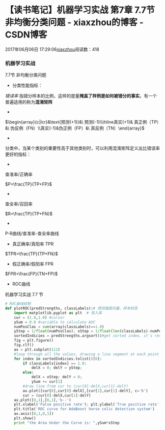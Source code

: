 # 【读书笔记】机器学习实战 第7章 7.7节非均衡分类问题 - xiaxzhou的博客 - CSDN博客





2017年06月06日 17:29:06[xiaxzhou](https://me.csdn.net/xiaxzhou)阅读数：418








### 机器学习实战

> 
7.7节 非均衡分类问题

- 分类性能指标：

*错误率* 指错分样本的比例，这样的度量**掩盖了样例是如何被错分的事实**。有一个普遍适用的称为**混淆矩阵**

- 


$\begin{array}{c|lcr}&\text{预测(+1)}&\  预测(-1)\\\hline真实(+1)& 真正例（TP）&\ 伪反例（FN）\\真实(-1)&伪正例（FP）&\ 真反例（TN）\end{array}$

-

> 
分类中，当某个类别的重要性高于其他类别时，可以利用混淆矩阵定义出比错误率更好的指标：

- 
查准率/正确率 


$P=\frac{TP}{TP+FP}$

- 
查全率/召回率 


$R=\frac{TP}{TP+FN}$

- 
P-R曲线/查准率-查全率曲线

- 真正确率/真阳率 TPR 


$TPR=\frac{TP}{TP+FN}$
- 假正确率/假阳率 FPR 


$FPR=\frac{FP}{TN+FP}$
- ROC曲线

机器学习实战 7.7 节

```python
# ROC曲线绘制
def plotROC(predStrengths, classLabels):# 预测强度向量，样本标签
    import matplotlib.pyplot as plt  # 导入库
    cur = (1.0,1.0) #cursor
    ySum = 0.0 #variable to calculate AUC
    numPosClas = sum(array(classLabels)==1.0)
    yStep = 1/float(numPosClas); xStep = 1/float(len(classLabels)-numPosClas)
    sortedIndicies = predStrengths.argsort()#get sorted index, it's reverse
    fig = plt.figure()
    fig.clf()
    ax = plt.subplot(111)
    #loop through all the values, drawing a line segment at each point
    for index in sortedIndicies.tolist()[0]:
        if classLabels[index] == 1.0:
            delX = 0; delY = yStep;
        else:
            delX = xStep; delY = 0;
            ySum += cur[1]
        #draw line from cur to (cur[0]-delX,cur[1]-delY)
        ax.plot([cur[0],cur[0]-delX],[cur[1],cur[1]-delY], c='b')
        cur = (cur[0]-delX,cur[1]-delY)
    ax.plot([0,1],[0,1],'b--')
    plt.xlabel('False positive rate'); plt.ylabel('True positive rate')
    plt.title('ROC curve for AdaBoost horse colic detection system')
    ax.axis([0,1,0,1])
    plt.show()
    print "the Area Under the Curve is: ",ySum*xStep
```



